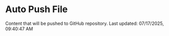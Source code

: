 # Auto Push File

Content that will be pushed to GitHub repository.
Last updated: 07/17/2025, 09:40:47 AM
